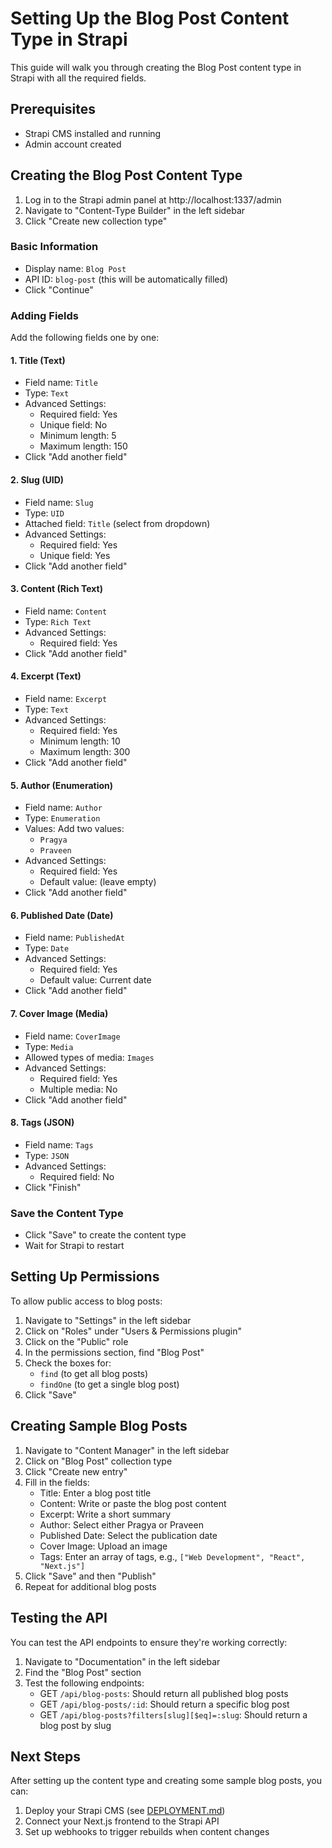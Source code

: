 # Setting Up the Blog Post Content Type in Strapi

This guide will walk you through creating the Blog Post content type in Strapi with all the required fields.

## Prerequisites

- Strapi CMS installed and running
- Admin account created

## Creating the Blog Post Content Type

1. Log in to the Strapi admin panel at http://localhost:1337/admin
2. Navigate to "Content-Type Builder" in the left sidebar
3. Click "Create new collection type"

### Basic Information

- Display name: `Blog Post`
- API ID: `blog-post` (this will be automatically filled)
- Click "Continue"

### Adding Fields

Add the following fields one by one:

#### 1. Title (Text)

- Field name: `Title`
- Type: `Text`
- Advanced Settings:
  - Required field: Yes
  - Unique field: No
  - Minimum length: 5
  - Maximum length: 150
- Click "Add another field"

#### 2. Slug (UID)

- Field name: `Slug`
- Type: `UID`
- Attached field: `Title` (select from dropdown)
- Advanced Settings:
  - Required field: Yes
  - Unique field: Yes
- Click "Add another field"

#### 3. Content (Rich Text)

- Field name: `Content`
- Type: `Rich Text`
- Advanced Settings:
  - Required field: Yes
- Click "Add another field"

#### 4. Excerpt (Text)

- Field name: `Excerpt`
- Type: `Text`
- Advanced Settings:
  - Required field: Yes
  - Minimum length: 10
  - Maximum length: 300
- Click "Add another field"

#### 5. Author (Enumeration)

- Field name: `Author`
- Type: `Enumeration`
- Values: Add two values:
  - `Pragya`
  - `Praveen`
- Advanced Settings:
  - Required field: Yes
  - Default value: (leave empty)
- Click "Add another field"

#### 6. Published Date (Date)

- Field name: `PublishedAt`
- Type: `Date`
- Advanced Settings:
  - Required field: Yes
  - Default value: Current date
- Click "Add another field"

#### 7. Cover Image (Media)

- Field name: `CoverImage`
- Type: `Media`
- Allowed types of media: `Images`
- Advanced Settings:
  - Required field: Yes
  - Multiple media: No
- Click "Add another field"

#### 8. Tags (JSON)

- Field name: `Tags`
- Type: `JSON`
- Advanced Settings:
  - Required field: No
- Click "Finish"

### Save the Content Type

- Click "Save" to create the content type
- Wait for Strapi to restart

## Setting Up Permissions

To allow public access to blog posts:

1. Navigate to "Settings" in the left sidebar
2. Click on "Roles" under "Users & Permissions plugin"
3. Click on the "Public" role
4. In the permissions section, find "Blog Post"
5. Check the boxes for:
   - `find` (to get all blog posts)
   - `findOne` (to get a single blog post)
6. Click "Save"

## Creating Sample Blog Posts

1. Navigate to "Content Manager" in the left sidebar
2. Click on "Blog Post" collection type
3. Click "Create new entry"
4. Fill in the fields:
   - Title: Enter a blog post title
   - Content: Write or paste the blog post content
   - Excerpt: Write a short summary
   - Author: Select either Pragya or Praveen
   - Published Date: Select the publication date
   - Cover Image: Upload an image
   - Tags: Enter an array of tags, e.g., `["Web Development", "React", "Next.js"]`
5. Click "Save" and then "Publish"
6. Repeat for additional blog posts

## Testing the API

You can test the API endpoints to ensure they're working correctly:

1. Navigate to "Documentation" in the left sidebar
2. Find the "Blog Post" section
3. Test the following endpoints:
   - GET `/api/blog-posts`: Should return all published blog posts
   - GET `/api/blog-posts/:id`: Should return a specific blog post
   - GET `/api/blog-posts?filters[slug][$eq]=:slug`: Should return a blog post by slug

## Next Steps

After setting up the content type and creating some sample blog posts, you can:

1. Deploy your Strapi CMS (see [DEPLOYMENT.md](./DEPLOYMENT.md))
2. Connect your Next.js frontend to the Strapi API
3. Set up webhooks to trigger rebuilds when content changes
